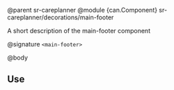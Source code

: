 @parent sr-careplanner
@module {can.Component} sr-careplanner/decorations/main-footer <main-footer>

A short description of the main-footer component

@signature `<main-footer>`

@body

## Use

